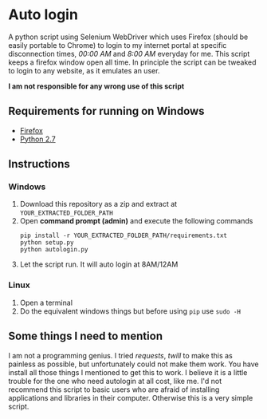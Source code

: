 # Auto login

A python script using Selenium WebDriver which uses Firefox (should be easily portable to Chrome) to login to my
internet portal at specific disconnection times, *00:00 AM* and *8:00 AM* everyday for me. This script keeps a firefox
window open all time. In principle the script can be tweaked to login to any website, as it emulates an user.

**I am not responsible for any wrong use of this script**

## Requirements for running on Windows

* [Firefox](https://www.mozilla.org/en-US/firefox/new/)
* [Python 2.7](https://www.python.org/downloads/release/python-2713/)

## Instructions

### Windows

1. Download this repository as a zip and extract at `YOUR_EXTRACTED_FOLDER_PATH`
2. Open **command prompt (admin)** and execute the following commands
    ```
    pip install -r YOUR_EXTRACTED_FOLDER_PATH/requirements.txt
    python setup.py
    python autologin.py
    ```
3. Let the script run. It will auto login at 8AM/12AM

### Linux

1. Open a terminal
2. Do the equivalent windows things but before using `pip` use `sudo -H`

## Some things I need to mention
I am not a programming genius. I tried *requests*, *twill* to make this as painless as possible, but unfortunately could
not make them work. You have install all those things I mentioned to get this to work. I believe it is a little trouble
for the one who need autologin at all cost, like me. I'd not recommend this script to basic users who are afraid of
installing applications and libraries in their computer. Otherwise this is a very simple script.
